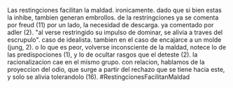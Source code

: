 Las restingciones facilitan la maldad. ironicamente. dado que si bien estas la inhibe, tambien generan embrollos. de la restringciones ya se comenta por freud (11) por un lado, la necesidad de descarga. ya comentado por adler (2). "al verse restringido su impulso de dominar, se alivia a traves del escrupulo". caso de idealista.  tambien en el caso de encajarce a un molde (jung, 2). o lo que es peor, volverse inconsciente de la maldad, notece lo de las predispociones (1), y lo de ocultar rasgos que el deteste (2). la racionalizacion cae en el mismo grupo. con relacion, hablamos de la proyeccion del odio, que surge a partir del rechazo que se tiene hacia este, y solo se alivia tolerandolo (16).
#RestingcionesFacilitanMaldad